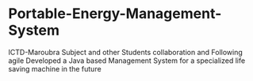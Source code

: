 # Portable-Energy-Management-System
ICTD-Maroubra Subject and other Students collaboration and Following agile Developed a Java based Management System for a specialized life saving machine in the future 
